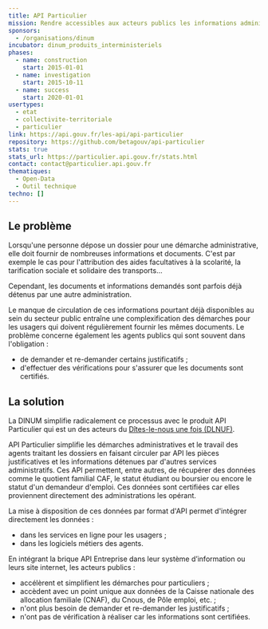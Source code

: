```yaml
---
title: API Particulier
mission: Rendre accessibles aux acteurs publics les informations administratives des particuliers, afin de simplifier leurs démarches.
sponsors:
  - /organisations/dinum
incubator: dinum_produits_interministeriels
phases:
  - name: construction
    start: 2015-01-01
  - name: investigation
    start: 2015-10-11
  - name: success
    start: 2020-01-01
usertypes:
  - etat
  - collectivite-territoriale
  - particulier
link: https://api.gouv.fr/les-api/api-particulier
repository: https://github.com/betagouv/api-particulier
stats: true
stats_url: https://particulier.api.gouv.fr/stats.html
contact: contact@particulier.api.gouv.fr
thematiques:
  - Open-Data
  - Outil technique
techno: []
---
```

## Le problème

Lorsqu'une personne dépose un dossier pour une démarche administrative, elle doit fournir de nombreuses informations et documents. C'est par exemple le cas pour l'attribution des aides facultatives à la scolarité, la tarification sociale et solidaire des transports...

Cependant, les documents et informations demandés sont parfois déjà détenus par une autre administration.

Le manque de circulation de ces informations pourtant déjà disponibles au sein du secteur public entraîne une complexification des démarches pour les usagers qui doivent régulièrement fournir les mêmes documents.
Le problème concerne également les agents publics qui sont souvent dans l'obligation :
- de demander et re-demander certains justificatifs ;
- d'effectuer des vérifications pour s'assurer que les documents sont certifiés.

## La solution

La DINUM simplifie radicalement ce processus avec le produit API Particulier qui est un des acteurs du [Dîtes-le-nous une fois (DLNUF)](https://www.numerique.gouv.fr/services/guichet-dites-le-nous-une-fois/).

API Particulier simplifie les démarches administratives et le travail des agents traitant les dossiers en faisant circuler par API les pièces justificatives et les informations détenues par d'autres services administratifs.
Ces API permettent, entre autres, de récupérer des données comme le quotient familial CAF, le statut étudiant ou boursier ou encore le statut d'un demandeur d'emploi. Ces données sont certifiées car elles proviennent directement des administrations les opérant.

La mise à disposition de ces données par format d'API permet d'intégrer directement les données :
 - dans les services en ligne pour les usagers ;
 - dans les logiciels métiers des agents.

En intégrant la brique API Entreprise dans leur système d’information ou leurs site internet, les acteurs publics :
- accélèrent et simplifient les démarches pour particuliers ;
- accèdent avec un point unique aux données de la Caisse nationale des allocation familiale (CNAF), du Cnous, de Pôle emploi, etc. ;
- n'ont plus besoin de demander et re-demander les justificatifs ;
- n'ont pas de vérification à réaliser car les informations sont certifiées.